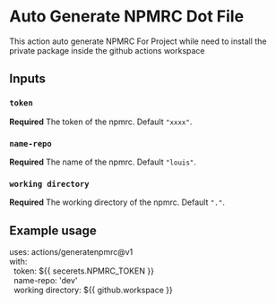 # Auto Generate NPMRC Dot File

This action auto generate NPMRC For Project while need to install the private package inside the github actions workspace

## Inputs

### `token`

**Required** The token of the npmrc. Default `"xxxx"`.

### `name-repo`

**Required** The name of the npmrc. Default `"louis"`.

### `working directory`

**Required** The working directory of the npmrc. Default `"."`.

## Example usage

uses: actions/generatenpmrc@v1\
with:\
&nbsp;&nbsp;token: \${{ secerets.NPMRC_TOKEN }}\
&nbsp;&nbsp;name-repo: 'dev'\
&nbsp;&nbsp;working directory: ${{ github.workspace }}
